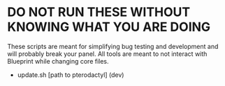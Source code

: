 # DO NOT RUN THESE WITHOUT KNOWING WHAT YOU ARE DOING
These scripts are meant for simplifying bug testing and development and will probably break your panel.
All tools are meant to not interact with Blueprint while changing core files.


* update.sh [path to pterodactyl] (dev)
